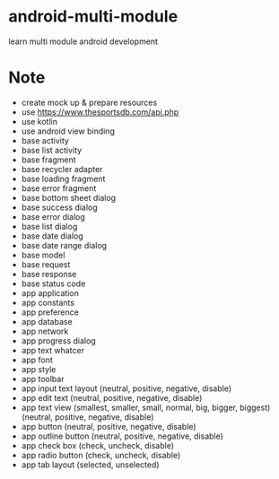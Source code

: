 # android-multi-module
learn multi module android development

# Note
- create mock up & prepare resources
- use https://www.thesportsdb.com/api.php
- use kotlin
- use android view binding
- base activity
- base list activity
- base fragment
- base recycler adapter
- base loading fragment
- base error fragment
- base bottom sheet dialog
- base success dialog
- base error dialog
- base list dialog
- base date dialog
- base date range dialog
- base model
- base request
- base response
- base status code
- app application
- app constants
- app preference
- app database
- app network
- app progress dialog
- app text whatcer
- app font
- app style
- app toolbar
- app input text layout (neutral, positive, negative, disable)
- app edit text (neutral, positive, negative, disable)
- app text view (smallest, smaller, small, normal, big, bigger, biggest) (neutral, positive, negative, disable)
- app button (neutral, positive, negative, disable)
- app outline button (neutral, positive, negative, disable)
- app check box (check, uncheck, disable)
- app radio button (check, uncheck, disable)
- app tab layout (selected, unselected)
